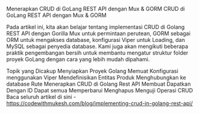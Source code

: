 Menerapkan CRUD di GoLang REST API dengan Mux & GORM
CRUD di GoLang REST API dengan Mux & GORM

Pada artikel ini, kita akan belajar tentang implementasi CRUD di Golang REST API dengan Gorilla Mux untuk permintaan perutean, GORM sebagai ORM untuk mengakses database, konfigurasi Viper untuk Loading, dan MySQL sebagai penyedia database. Kami juga akan mengikuti beberapa praktik pengembangan bersih untuk membantu mengatur struktur folder proyek GoLang dengan cara yang lebih mudah dipahami.

Topik yang Dicakup
Menyiapkan Proyek Golang
Memuat Konfigurasi menggunakan Viper
Mendefinisikan Entitas Produk
Menghubungkan ke database
Rute
Menerapkan CRUD di Golang Rest API
Membuat
Dapatkan Dengan ID
Dapat semua
Memperbarui
Menghapus
Menguji Operasi CRUD
Baca seluruh artikel di sini - https://codewithmukesh.com/blog/implementing-crud-in-golang-rest-api/
